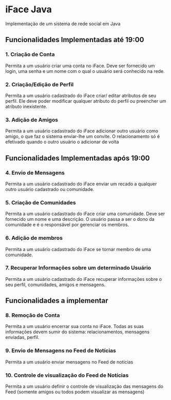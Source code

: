 # iFace Java

Implementação de um sistema de rede social em Java

## Funcionalidades Implementadas até 19:00

### 1. Criação de Conta
Permita a um usuário criar uma conta no iFace.
Deve ser fornecido um login, uma senha e um nome
com o qual o usuário será conhecido na rede.

### 2. Criação/Edição de Perfil
Permita a um usuário cadastrado do iFace criar/
editar atributos de seu perfil. Ele deve poder
modificar qualquer atributo do perfil ou preencher
um atributo inexistente.

### 3. Adição de Amigos
Permita a um usuário cadastrado do iFace adicionar
outro usuário como amigo, o que faz o sistema
enviar-lhe um convite. O relacionamento só é
efetivado quando o outro usuário o adicionar de
volta

## Funcionalidades Implementadas após 19:00

### 4. Envio de Mensagens
Permita a um usuário cadastrado do iFace enviar
um recado a qualquer outro usuário cadastrado ou
comunidade.

### 5. Criação de Comunidades
Permita a um usuário cadastrado do iFace criar uma
comunidade. Deve ser fornecido um nome e uma
descrição. O usuário passa a ser o dono da
comunidade e é o responsável por gerenciar os
membros.

### 6. Adição de membros
Permita a um usuário cadastrado do iFace se tornar
membro de uma comunidade.

### 7. Recuperar Informações sobre um determinado Usuário
Permita a um usuário cadastrado do iFace recuperar
informações sobre o seu perfil, comunidades,
amigos e mensagens.

## Funcionalidades a implementar

### 8. Remoção de Conta
Permita a um usuário encerrar sua conta no iFace.
Todas as suas informações devem sumir do sistema:
relacionamentos, mensagens enviadas, perfil.

### 9. Envio de Mensagens no Feed de Notícias
Permita a um usuário enviar mensagens no Feed de
notícias

### 10. Controle de visualização do Feed de Notícias
Permita a um usuário definir o controle de
visualização das mensagens do Feed (somente
amigos ou todos podem visualizar as mensagens)